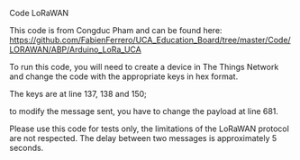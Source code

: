 Code LoRaWAN

This code is from Congduc Pham and can be found here: https://github.com/FabienFerrero/UCA_Education_Board/tree/master/Code/LORAWAN/ABP/Arduino_LoRa_UCA

To run this code, you will need to create a device in The Things Network and change the code with the appropriate keys in hex format.

The keys are at line 137, 138 and 150;

to modify the message sent, you have to change the payload at line 681.

Please use this code for tests only, the limitations of the LoRaWAN protocol are not respected. The delay between two messages is approximately 5 seconds.
